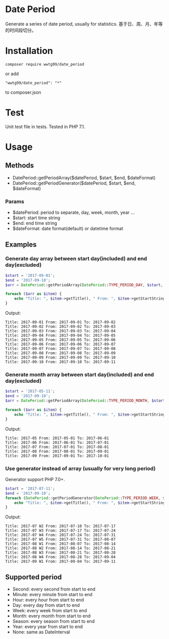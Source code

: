 Date Period
===========

Generate a series of date period, usually for statistics.
基于日、周、月、年等的时间段切分。

# Installation

```
composer require wwtg99/date_period
```
or add 
```
"wwtg99/date_period": "*"
```
to composer.json

# Test
Unit test file in tests. Tested in PHP 7.1.

# Usage

## Methods
- DatePeriod::getPeriodArray($datePeriod, $start, $end, $dateFormat)
- DatePeriod::getPeriodGenerator($datePeriod, $start, $end, $dateFormat)

### Params
- $datePeriod: period to separate, day, week, month, year ...
- $start: start time string
- $end: end time string
- $dateFormat: date format(default) or datetime format

## Examples

### Generate day array between start day(included) and end day(excluded)
```php
$start = '2017-09-01';
$end = '2017-09-10';
$arr = DatePeriod::getPeriodArray(DatePeriod::TYPE_PERIOD_DAY, $start, $end);

foreach ($arr as $item) {
    echo "Title: ", $item->getTitle(), " From: ", $item->getStartString(), " To: ", $item->getEndString(), "\n";
}
```

Output:
```
Title: 2017-09-01 From: 2017-09-01 To: 2017-09-02
Title: 2017-09-02 From: 2017-09-02 To: 2017-09-03
Title: 2017-09-03 From: 2017-09-03 To: 2017-09-04
Title: 2017-09-04 From: 2017-09-04 To: 2017-09-05
Title: 2017-09-05 From: 2017-09-05 To: 2017-09-06
Title: 2017-09-06 From: 2017-09-06 To: 2017-09-07
Title: 2017-09-07 From: 2017-09-07 To: 2017-09-08
Title: 2017-09-08 From: 2017-09-08 To: 2017-09-09
Title: 2017-09-09 From: 2017-09-09 To: 2017-09-10
Title: 2017-09-10 From: 2017-09-10 To: 2017-09-11
```

### Generate month array between start day(included) and end day(excluded)
```php
$start = '2017-05-11';
$end = '2017-09-10';
$arr = DatePeriod::getPeriodArray(DatePeriod::TYPE_PERIOD_MONTH, $start, $end);

foreach ($arr as $item) {
    echo "Title: ", $item->getTitle(), " From: ", $item->getStartString(), " To: ", $item->getEndString(), "\n";
}
```

Output:
```
Title: 2017-05 From: 2017-05-01 To: 2017-06-01
Title: 2017-06 From: 2017-06-01 To: 2017-07-01
Title: 2017-07 From: 2017-07-01 To: 2017-08-01
Title: 2017-08 From: 2017-08-01 To: 2017-09-01
Title: 2017-09 From: 2017-09-01 To: 2017-10-01
```

### Use generator instead of array (usually for very long period)
Generator support PHP 7.0+.
```php
$start = '2017-07-11';
$end = '2017-09-10';
foreach (DatePeriod::getPeriodGenerator(DatePeriod::TYPE_PERIOD_WEEK, $start, $end) as $item) {
    echo "Title: ", $item->getTitle(), " From: ", $item->getStartString(), " To: ", $item->getEndString(), "\n";
}
```

Output:
```
Title: 2017-07 W2 From: 2017-07-10 To: 2017-07-17
Title: 2017-07 W3 From: 2017-07-17 To: 2017-07-24
Title: 2017-07 W4 From: 2017-07-24 To: 2017-07-31
Title: 2017-07 W5 From: 2017-07-31 To: 2017-08-07
Title: 2017-08 W1 From: 2017-08-07 To: 2017-08-14
Title: 2017-08 W2 From: 2017-08-14 To: 2017-08-21
Title: 2017-08 W3 From: 2017-08-21 To: 2017-08-28
Title: 2017-08 W4 From: 2017-08-28 To: 2017-09-04
Title: 2017-09 W1 From: 2017-09-04 To: 2017-09-11
```

## Supported period
- Second: every second from start to end
- Minute: every minute from start to end
- Hour: every hour from start to end
- Day: every day from start to end
- Week: every week from start to end
- Month: every month from start to end
- Season: every season from start to end
- Year: every year from start to end
- None: same as DateInterval
